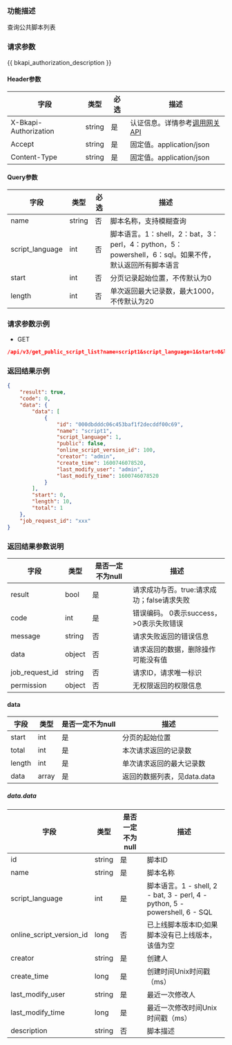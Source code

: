 ### 功能描述

查询公共脚本列表

### 请求参数

{{ bkapi_authorization_description }}

#### Header参数

| 字段                    | 类型     | 必选 | 描述                                                                                                                               |
|-----------------------|--------|----|----------------------------------------------------------------------------------------------------------------------------------|
| X-Bkapi-Authorization | string | 是  | 认证信息。详情参考[调用网关 API](https://github.com/TencentBlueKing/BKDocs/blob/master/ZH/7.0/APIGateway/apigateway/use-api/use-apigw-api.md) |
| Accept                | string | 是  | 固定值。application/json                                                                                                             |
| Content-Type          | string | 是  | 固定值。application/json                                                                                                             |

#### Query参数

| 字段              | 类型     | 必选 | 描述                                                                    |
|-----------------|--------|----|-----------------------------------------------------------------------|
| name            | string | 否  | 脚本名称，支持模糊查询                                                           |
| script_language | int    | 否  | 脚本语言。1：shell，2：bat，3：perl，4：python，5：powershell，6：sql。如果不传，默认返回所有脚本语言 |
| start           | int    | 否  | 分页记录起始位置，不传默认为0                                                       |
| length          | int    | 否  | 单次返回最大记录数，最大1000，不传默认为20                                              |

### 请求参数示例

- GET

```json
/api/v3/get_public_script_list?name=script1&script_language=1&start=0&length=10
```

### 返回结果示例

```json
{
    "result": true,
    "code": 0,
    "data": {
        "data": [
            {
                "id": "000dbdddc06c453baf1f2decddf00c69",
                "name": "script1",
                "script_language": 1,
                "public": false,
                "online_script_version_id": 100,
                "creator": "admin",
                "create_time": 1600746078520,
                "last_modify_user": "admin",
                "last_modify_time": 1600746078520
            }
        ],
        "start": 0,
        "length": 10,
        "total": 1
    },
    "job_request_id": "xxx"
}
```

### 返回结果参数说明

| 字段             | 类型     | 是否一定不为null | 描述                         |
|----------------|--------|------------|----------------------------|
| result         | bool   | 是          | 请求成功与否。true:请求成功；false请求失败 |
| code           | int    | 是          | 错误编码。 0表示success，>0表示失败错误  |
| message        | string | 否          | 请求失败返回的错误信息                |
| data           | object | 否          | 请求返回的数据，删除操作可能没有值          |
| job_request_id | string | 否          | 请求ID，请求唯一标识                |
| permission     | object | 否          | 无权限返回的权限信息                 |

#### data

| 字段     | 类型    | 是否一定不为null | 描述                 |
|--------|-------|------------|--------------------|
| start  | int   | 是          | 分页的起始位置            |
| total  | int   | 是          | 本次请求返回的记录数         |
| length | int   | 是          | 单次请求返回的最大记录数       |
| data   | array | 是          | 返回的数据列表，见data.data |

##### data.data

| 字段                       | 类型     | 是否一定不为null | 描述                                                                     |
|--------------------------|--------|------------|------------------------------------------------------------------------|
| id                       | string | 是          | 脚本ID                                                                   |
| name                     | string | 是          | 脚本名称                                                                   |
| script_language          | int    | 是          | 脚本语言。1 - shell, 2 - bat, 3 - perl, 4 - python, 5 - powershell, 6 - SQL |
| online_script_version_id | long   | 否          | 已上线脚本版本ID;如果脚本没有已上线版本，该值为空                                             |
| creator                  | string | 是          | 创建人                                                                    |
| create_time              | long   | 是          | 创建时间Unix时间戳（ms）                                                        |
| last_modify_user         | string | 是          | 最近一次修改人                                                                |
| last_modify_time         | long   | 是          | 最近一次修改时间Unix时间戳（ms）                                                    |
| description              | string | 否          | 脚本描述                                                                   |
